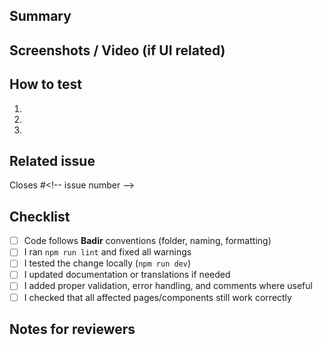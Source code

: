 ## Summary
<!-- Briefly describe the change and its purpose -->

## Screenshots / Video (if UI related)
<!-- Add before/after screenshots or a short screen recording if applicable -->

## How to test
1. <!-- step 1 -->
2. <!-- step 2 -->
3. <!-- expected result -->

## Related issue
Closes #\<!-- issue number -->

## Checklist
- [ ] Code follows **Badir** conventions (folder, naming, formatting)
- [ ] I ran `npm run lint` and fixed all warnings
- [ ] I tested the change locally (`npm run dev`)
- [ ] I updated documentation or translations if needed
- [ ] I added proper validation, error handling, and comments where useful
- [ ] I checked that all affected pages/components still work correctly

## Notes for reviewers
<!-- Mention anything specific reviewers should know or test -->
